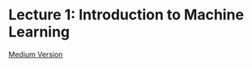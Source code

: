 # Lecture 1: Introduction to Machine Learning

[Medium Version](https://walidhadri.medium.com/machine-learning-data-science-and-artificial-intelligence-a45a2ffe9639)
